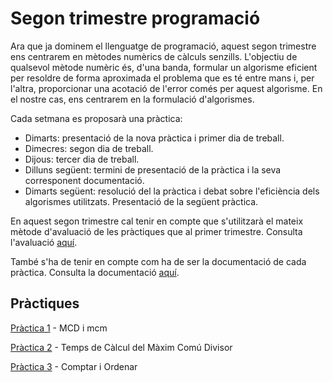 # Segon trimestre programació

Ara que ja dominem el llenguatge de programació, aquest segon trimestre ens centrarem en mètodes numèrics de càlculs senzills. L'objectiu de qualsevol mètode numèric és, d'una banda, formular un algorisme eficient per resoldre de forma aproximada el problema que es té entre mans i, per l'altra, proporcionar una acotació de l'error comés per aquest algorisme. En el nostre cas, ens centrarem en la formulació d'algorismes.

Cada setmana es proposarà una pràctica:

- Dimarts: presentació de la nova pràctica i primer dia de treball.
- Dimecres: segon dia de treball.
- Dijous: tercer dia de treball.
- Dilluns següent: termini de presentació de la pràctica i la seva corresponent documentació.
- Dimarts següent: resolució del la pràctica i debat sobre l'eficiència dels algorismes utilitzats. Presentació de la següent pràctica.

En aquest segon trimestre cal tenir en compte que s'utilitzarà el mateix mètode d'avaluació de les pràctiques que al primer trimestre. Consulta l'avaluació [aquí](./Altres%20documents/Avaluació_pràctiques.md).

 També s'ha de tenir en compte com ha de ser la documentació de cada pràctica. Consulta la documentació [aquí](./Altres%20documents/Documentació.md).

## Pràctiques

[Pràctica 1](./Pràctica_1/README.md) - MCD i mcm

[Pràctica 2](./Pràctica_2/README.md) - Temps de Càlcul del Màxim Comú Divisor

[Pràctica 3](./Pràctica_3/README.md) -  Comptar i Ordenar
